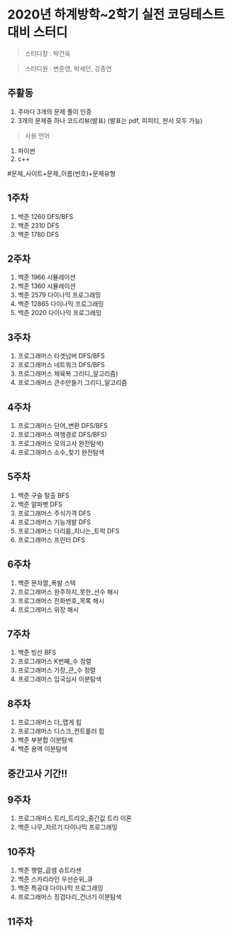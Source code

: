 # 2020년 하계방학~2학기 실전 코딩테스트 대비 스터디
> 스터디장 : 박건욱

> 스터디원 : 변준영, 박세인, 강종연

## 주활동
1. 주마다 3개의 문제 풀이 인증
2. 3개의 문제중 하나 코드리뷰(발표)
(발표는 pdf, 피피티, 판서 모두 가능) 

>사용 언어
  1. 파이썬
  2. c++
  
#문제_사이트+문제_이름(번호)+문제유형

## 1주차

1. 백준 1260 DFS/BFS
2. 백준 2310 DFS 
3. 백준 1780 DFS

## 2주차

1. 백준 1966 시뮬레이션
2. 백준 1360 시뮬레이션
3. 백준 2579 다이나믹 프로그래밍
4. 백준 12865 다이나믹 프로그래밍
5. 백준 2020  다이나믹 프로그래밍

## 3주차

1. 프로그래머스 타겟넘버 DFS/BFS
2. 프로그래머스 네트워크 DFS/BFS
3. 프로그래머스 체육복     그리디_알고리즘)
4. 프로그래머스 큰수만들기 그리디_알고리즘

## 4주차 
1. 프로그래머스 단어_변환 DFS/BFS 
2. 프로그래머스 여행경로 DFS/BFS)
3. 프로그래머스 모의고사 완전탐색)
4. 프로그래머스 소수_찾기 완전탐색 

## 5주차
1. 백준 구슬 탈출 BFS 
2. 백준 알파벳 DFS 
3. 프로그래머스 주식가격 DFS 
4. 프로그래머스 기능개발 DFS 
5. 프로그래머스 다리를_지나는_트럭 DFS 
6. 프로그래머스 프린터 DFS 

## 6주차
1. 백준 문자열_폭발 스택
2. 프로그래머스 완주하지_못한_선수 해시
3. 프로그래머스 전화번호_목록 해시
4. 프로그래머스 위장 해시

## 7주차
1. 백준 빙산 BFS
2. 프로그래머스 K번째_수 정렬
3. 프로그래머스 가장_큰_수 정렬
4. 프로그래머스 입국심사 이분탐색

## 8주차
1. 프로그래머스 더_맵게 힙
2. 프로그래머스 디스크_컨트롤러 힙
3. 백준 부분합 이분탐색 
4. 백준 용액 이분탐색

## 중간고사 기간!!

## 9주차
1. 프로그래머스 트리_트리오_중간값 트리 이론
2. 백준 나무_자르기 다이나믹 프로그래밍

## 10주차
1. 백준 행렬_곱셈 슈트라센
2. 백준 스카리라인 우선순위_큐
3. 백준 특공대 다이나믹 프로그래밍
4. 프로그래머스 징검다리_건너기 이분탐색

## 11주차
